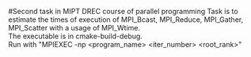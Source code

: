 #Second task in MIPT DREC course of parallel programming
Task is to estimate the times of execution of MPI_Bcast, MPI_Reduce, MPI_Gather, MPI_Scatter with a usage of MPI_Wtime.<br>
The executable is in cmake-build-debug.<br>
Run with "MPIEXEC -np <n> <program_name> <iter_number> <root_rank>"
